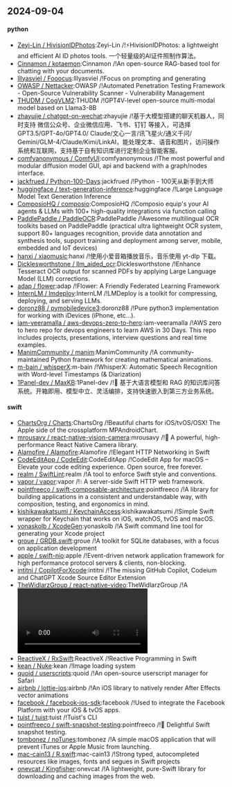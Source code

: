 ## 2024-09-04

#### python
* [Zeyi-Lin / HivisionIDPhotos](https://github.com/Zeyi-Lin/HivisionIDPhotos):Zeyi-Lin /!⚡️HivisionIDPhotos: a lightweight and efficient AI ID photos tools. 一个轻量级的AI证件照制作算法。
* [Cinnamon / kotaemon](https://github.com/Cinnamon/kotaemon):Cinnamon /!An open-source RAG-based tool for chatting with your documents.
* [lllyasviel / Fooocus](https://github.com/lllyasviel/Fooocus):lllyasviel /!Focus on prompting and generating
* [OWASP / Nettacker](https://github.com/OWASP/Nettacker):OWASP /!Automated Penetration Testing Framework - Open-Source Vulnerability Scanner - Vulnerability Management
* [THUDM / CogVLM2](https://github.com/THUDM/CogVLM2):THUDM /!GPT4V-level open-source multi-modal model based on Llama3-8B
* [zhayujie / chatgpt-on-wechat](https://github.com/zhayujie/chatgpt-on-wechat):zhayujie /!基于大模型搭建的聊天机器人，同时支持 微信公众号、企业微信应用、飞书、钉钉 等接入，可选择GPT3.5/GPT-4o/GPT4.0/ Claude/文心一言/讯飞星火/通义千问/ Gemini/GLM-4/Claude/Kimi/LinkAI，能处理文本、语音和图片，访问操作系统和互联网，支持基于自有知识库进行定制企业智能客服。
* [comfyanonymous / ComfyUI](https://github.com/comfyanonymous/ComfyUI):comfyanonymous /!The most powerful and modular diffusion model GUI, api and backend with a graph/nodes interface.
* [jackfrued / Python-100-Days](https://github.com/jackfrued/Python-100-Days):jackfrued /!Python - 100天从新手到大师
* [huggingface / text-generation-inference](https://github.com/huggingface/text-generation-inference):huggingface /!Large Language Model Text Generation Inference
* [ComposioHQ / composio](https://github.com/ComposioHQ/composio):ComposioHQ /!Composio equip's your AI agents & LLMs with 100+ high-quality integrations via function calling
* [PaddlePaddle / PaddleOCR](https://github.com/PaddlePaddle/PaddleOCR):PaddlePaddle /!Awesome multilingual OCR toolkits based on PaddlePaddle (practical ultra lightweight OCR system, support 80+ languages recognition, provide data annotation and synthesis tools, support training and deployment among server, mobile, embedded and IoT devices)
* [hanxi / xiaomusic](https://github.com/hanxi/xiaomusic):hanxi /!使用小爱音箱播放音乐，音乐使用 yt-dlp 下载。
* [Dicklesworthstone / llm_aided_ocr](https://github.com/Dicklesworthstone/llm_aided_ocr):Dicklesworthstone /!Enhance Tesseract OCR output for scanned PDFs by applying Large Language Model (LLM) corrections.
* [adap / flower](https://github.com/adap/flower):adap /!Flower: A Friendly Federated Learning Framework
* [InternLM / lmdeploy](https://github.com/InternLM/lmdeploy):InternLM /!LMDeploy is a toolkit for compressing, deploying, and serving LLMs.
* [doronz88 / pymobiledevice3](https://github.com/doronz88/pymobiledevice3):doronz88 /!Pure python3 implementation for working with iDevices (iPhone, etc...).
* [iam-veeramalla / aws-devops-zero-to-hero](https://github.com/iam-veeramalla/aws-devops-zero-to-hero):iam-veeramalla /!AWS zero to hero repo for devops engineers to learn AWS in 30 Days. This repo includes projects, presentations, interview questions and real time examples.
* [ManimCommunity / manim](https://github.com/ManimCommunity/manim):ManimCommunity /!A community-maintained Python framework for creating mathematical animations.
* [m-bain / whisperX](https://github.com/m-bain/whisperX):m-bain /!WhisperX: Automatic Speech Recognition with Word-level Timestamps (& Diarization)
* [1Panel-dev / MaxKB](https://github.com/1Panel-dev/MaxKB):1Panel-dev /!🚀 基于大语言模型和 RAG 的知识库问答系统。开箱即用、模型中立、灵活编排，支持快速嵌入到第三方业务系统。

#### swift
* [ChartsOrg / Charts](https://github.com/ChartsOrg/Charts):ChartsOrg /!Beautiful charts for iOS/tvOS/OSX! The Apple side of the crossplatform MPAndroidChart.
* [mrousavy / react-native-vision-camera](https://github.com/mrousavy/react-native-vision-camera):mrousavy /!📸 A powerful, high-performance React Native Camera library.
* [Alamofire / Alamofire](https://github.com/Alamofire/Alamofire):Alamofire /!Elegant HTTP Networking in Swift
* [CodeEditApp / CodeEdit](https://github.com/CodeEditApp/CodeEdit):CodeEditApp /!CodeEdit App for macOS – Elevate your code editing experience. Open source, free forever.
* [realm / SwiftLint](https://github.com/realm/SwiftLint):realm /!A tool to enforce Swift style and conventions.
* [vapor / vapor](https://github.com/vapor/vapor):vapor /!💧 A server-side Swift HTTP web framework.
* [pointfreeco / swift-composable-architecture](https://github.com/pointfreeco/swift-composable-architecture):pointfreeco /!A library for building applications in a consistent and understandable way, with composition, testing, and ergonomics in mind.
* [kishikawakatsumi / KeychainAccess](https://github.com/kishikawakatsumi/KeychainAccess):kishikawakatsumi /!Simple Swift wrapper for Keychain that works on iOS, watchOS, tvOS and macOS.
* [yonaskolb / XcodeGen](https://github.com/yonaskolb/XcodeGen):yonaskolb /!A Swift command line tool for generating your Xcode project
* [groue / GRDB.swift](https://github.com/groue/GRDB.swift):groue /!A toolkit for SQLite databases, with a focus on application development
* [apple / swift-nio](https://github.com/apple/swift-nio):apple /!Event-driven network application framework for high performance protocol servers & clients, non-blocking.
* [intitni / CopilotForXcode](https://github.com/intitni/CopilotForXcode):intitni /!The missing GitHub Copilot, Codeium and ChatGPT Xcode Source Editor Extension
* [TheWidlarzGroup / react-native-video](https://github.com/TheWidlarzGroup/react-native-video):TheWidlarzGroup /!A <Video /> component for react-native
* [ReactiveX / RxSwift](https://github.com/ReactiveX/RxSwift):ReactiveX /!Reactive Programming in Swift
* [kean / Nuke](https://github.com/kean/Nuke):kean /!Image loading system
* [quoid / userscripts](https://github.com/quoid/userscripts):quoid /!An open-source userscript manager for Safari
* [airbnb / lottie-ios](https://github.com/airbnb/lottie-ios):airbnb /!An iOS library to natively render After Effects vector animations
* [facebook / facebook-ios-sdk](https://github.com/facebook/facebook-ios-sdk):facebook /!Used to integrate the Facebook Platform with your iOS & tvOS apps.
* [tuist / tuist](https://github.com/tuist/tuist):tuist /!Tuist's CLI
* [pointfreeco / swift-snapshot-testing](https://github.com/pointfreeco/swift-snapshot-testing):pointfreeco /!📸 Delightful Swift snapshot testing.
* [tombonez / noTunes](https://github.com/tombonez/noTunes):tombonez /!A simple macOS application that will prevent iTunes or Apple Music from launching.
* [mac-cain13 / R.swift](https://github.com/mac-cain13/R.swift):mac-cain13 /!Strong typed, autocompleted resources like images, fonts and segues in Swift projects
* [onevcat / Kingfisher](https://github.com/onevcat/Kingfisher):onevcat /!A lightweight, pure-Swift library for downloading and caching images from the web.

